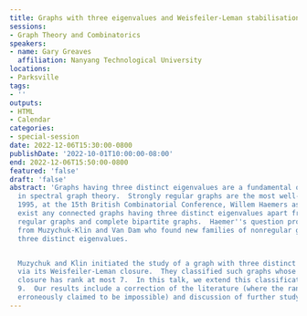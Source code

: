 ```yaml
---
title: Graphs with three eigenvalues and Weisfeiler-Leman stabilisation
sessions:
- Graph Theory and Combinatorics
speakers:
- name: Gary Greaves
  affiliation: Nanyang Technological University
locations:
- Parksville
tags:
- ''
outputs:
- HTML
- Calendar
categories:
- special-session
date: 2022-12-06T15:30:00-0800
publishDate: '2022-10-01T10:00:00-08:00'
end: 2022-12-06T15:50:00-0800
featured: 'false'
draft: 'false'
abstract: 'Graphs having three distinct eigenvalues are a fundamental object of study
  in spectral graph theory.  Strongly regular graphs are the most well-studied examples.  In
  1995, at the 15th British Combinatorial Conference, Willem Haemers asked do there
  exist any connected graphs having three distinct eigenvalues apart from strongly
  regular graphs and complete bipartite graphs.  Haemer''s question prompted responses
  from Muzychuk-Klin and Van Dam who found new families of nonregular graphs having
  three distinct eigenvalues.


  Muzychuk and Klin initiated the study of a graph with three distinct eigenvalues
  via its Weisfeiler-Leman closure.  They classified such graphs whose Weisfeiler-Leman
  closure has rank at most 7.  In this talk, we extend this classification up to rank
  9.  Our results include a correction of the literature (where the rank 8 case was
  erroneously claimed to be impossible) and discussion of further study. '
---
```

